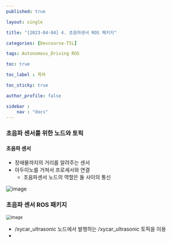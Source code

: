 ```yaml
---
published: true

layout: single

title: "[2023-04-04] 4. 초음파센서 ROS 패키지"

categories: [Devcourse-TIL]

tags: Autonomous_Driving ROS

toc: true

toc_label : 목차

toc_sticky: true

author_profile: false

sidebar :
    nav : "docs"
---
```






### 초음파 센서를 위한 노드와 토픽



#### 초음파 센서

- 장애물까지의 거리를 알려주는 센서
- 아두이노를 거쳐서 프로세서와 연결
  - 초음파센서 노드의 역할은 둘 사이의 통신

![image](https://user-images.githubusercontent.com/116723552/230739790-1ff43c40-7b29-4d42-b4fb-a270fd4966a0.png)



### 초음파 센서 ROS 패키지

<img src="https://user-images.githubusercontent.com/116723552/230740036-8b374367-fb54-4b4e-8c34-566a57ff1bf7.png" alt="image" style="zoom: 80%;" />

- /xycar_ultrasonic 노드에서 발행하는 /xycar_ultrasonic 토픽을 이용
- 
